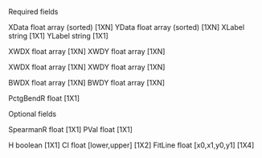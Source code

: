Required fields

XData     float array (sorted) [1XN]
YData     float array (sorted) [1XN]
XLabel    string [1X1]
YLabel    string [1X1]

XWDX  float array [1XN]
XWDY  float array [1XN]

XWDX  float array [1XN]
XWDY  float array [1XN]

BWDX  float array [1XN]
BWDY  float array [1XN]

PctgBendR  float  [1X1]


Optional fields

SpearmanR float  [1X1]
PVal    float    [1X1]

H       boolean  [1X1]
CI      float [lower,upper] [1X2]
FitLine float [x0,x1,y0,y1] [1X4]
